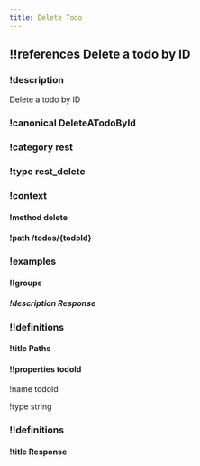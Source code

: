 ```yaml
---
title: Delete Todo
---
```

## !!references Delete a todo by ID

### !description


Delete a todo by ID


### !canonical DeleteATodoById

### !category rest

### !type rest_delete

### !context

#### !method delete

#### !path /todos/{todoId}

### !examples

#### !!groups

##### !description Response

### !!definitions

#### !title Paths

#### !!properties todoId

!name todoId

!type string



### !!definitions

#### !title Response
